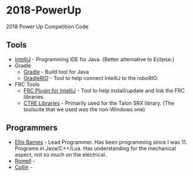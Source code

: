 # 2018-PowerUp
2018 Power Up Competition Code

## Tools
* [IntelliJ](https://www.jetbrains.com/idea/) - Programming IDE for Java. (Better alternative to Eclipse.)
* Gradle
    - [Gradle](https://gradle.org/) - Build tool for Java
    - [GradleRIO](https://github.com/Open-RIO/GradleRIO) - Tool to help connect IntelliJ to the roboRIO.
* FRC Tools
    - [FRC Plugin for IntelliJ](https://plugins.jetbrains.com/plugin/9405-frc) - Tool to help install/update and link the FRC libraries.
    - [CTRE Libraries](http://www.ctr-electronics.com/hro.html#product_tabs_technical_resources) - Primarily used for the Talon SRX library. (The toolsuite that we used was the non-Windows one)

## Programmers
* [Ellis Barnes](https://github.com/blakebarnes00/) - Lead Programmer. Has been programming since I was 11. Programs in Java/C++/Lua. Has understanding for the mechanical aspect, not so much on the electrical.
* [Romell]() - 
* [Collin]() - 
